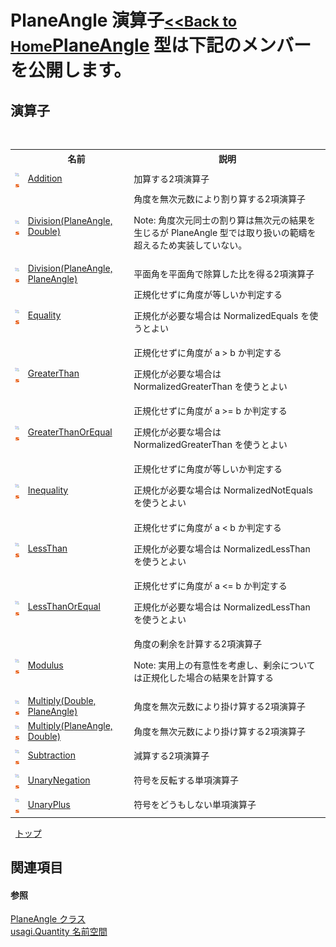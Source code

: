 # PlaneAngle 演算子<small>[<<Back to Home](https://github.com/usagi/usagi.cs/blob/master/Help/Home.md)</small><a href="T_usagi_Quantity_PlaneAngle.md">PlaneAngle</a> 型は下記のメンバーを公開します。


## 演算子
&nbsp;<table><tr><th></th><th>名前</th><th>説明</th></tr><tr><td>![Public 演算子](media/puboperator.gif "Public 演算子")![静的メンバー](media/static.gif "静的メンバー")</td><td><a href="M_usagi_Quantity_PlaneAngle_op_Addition.md">Addition</a></td><td>
加算する2項演算子</td></tr><tr><td>![Public 演算子](media/puboperator.gif "Public 演算子")![静的メンバー](media/static.gif "静的メンバー")</td><td><a href="M_usagi_Quantity_PlaneAngle_op_Division.md">Division(PlaneAngle, Double)</a></td><td>
角度を無次元数により割り算する2項演算子 

Note: 角度次元同士の割り算は無次元の結果を生じるが PlaneAngle 型では取り扱いの範疇を超えるため実装していない。</td></tr><tr><td>![Public 演算子](media/puboperator.gif "Public 演算子")![静的メンバー](media/static.gif "静的メンバー")</td><td><a href="M_usagi_Quantity_PlaneAngle_op_Division_1.md">Division(PlaneAngle, PlaneAngle)</a></td><td>
平面角を平面角で除算した比を得る2項演算子</td></tr><tr><td>![Public 演算子](media/puboperator.gif "Public 演算子")![静的メンバー](media/static.gif "静的メンバー")</td><td><a href="M_usagi_Quantity_PlaneAngle_op_Equality.md">Equality</a></td><td>
正規化せずに角度が等しいか判定する 

正規化が必要な場合は NormalizedEquals を使うとよい</td></tr><tr><td>![Public 演算子](media/puboperator.gif "Public 演算子")![静的メンバー](media/static.gif "静的メンバー")</td><td><a href="M_usagi_Quantity_PlaneAngle_op_GreaterThan.md">GreaterThan</a></td><td>
正規化せずに角度が a > b か判定する 

正規化が必要な場合は NormalizedGreaterThan を使うとよい</td></tr><tr><td>![Public 演算子](media/puboperator.gif "Public 演算子")![静的メンバー](media/static.gif "静的メンバー")</td><td><a href="M_usagi_Quantity_PlaneAngle_op_GreaterThanOrEqual.md">GreaterThanOrEqual</a></td><td>
正規化せずに角度が a >= b か判定する 

正規化が必要な場合は NormalizedGreaterThan を使うとよい</td></tr><tr><td>![Public 演算子](media/puboperator.gif "Public 演算子")![静的メンバー](media/static.gif "静的メンバー")</td><td><a href="M_usagi_Quantity_PlaneAngle_op_Inequality.md">Inequality</a></td><td>
正規化せずに角度が等しいか判定する 

正規化が必要な場合は NormalizedNotEquals を使うとよい</td></tr><tr><td>![Public 演算子](media/puboperator.gif "Public 演算子")![静的メンバー](media/static.gif "静的メンバー")</td><td><a href="M_usagi_Quantity_PlaneAngle_op_LessThan.md">LessThan</a></td><td>
正規化せずに角度が a < b か判定する 

正規化が必要な場合は NormalizedLessThan を使うとよい</td></tr><tr><td>![Public 演算子](media/puboperator.gif "Public 演算子")![静的メンバー](media/static.gif "静的メンバー")</td><td><a href="M_usagi_Quantity_PlaneAngle_op_LessThanOrEqual.md">LessThanOrEqual</a></td><td>
正規化せずに角度が a <= b か判定する 

正規化が必要な場合は NormalizedLessThan を使うとよい</td></tr><tr><td>![Public 演算子](media/puboperator.gif "Public 演算子")![静的メンバー](media/static.gif "静的メンバー")</td><td><a href="M_usagi_Quantity_PlaneAngle_op_Modulus.md">Modulus</a></td><td>
角度の剰余を計算する2項演算子 

Note: 実用上の有意性を考慮し、剰余については正規化した場合の結果を計算する</td></tr><tr><td>![Public 演算子](media/puboperator.gif "Public 演算子")![静的メンバー](media/static.gif "静的メンバー")</td><td><a href="M_usagi_Quantity_PlaneAngle_op_Multiply.md">Multiply(Double, PlaneAngle)</a></td><td>
角度を無次元数により掛け算する2項演算子</td></tr><tr><td>![Public 演算子](media/puboperator.gif "Public 演算子")![静的メンバー](media/static.gif "静的メンバー")</td><td><a href="M_usagi_Quantity_PlaneAngle_op_Multiply_1.md">Multiply(PlaneAngle, Double)</a></td><td>
角度を無次元数により掛け算する2項演算子</td></tr><tr><td>![Public 演算子](media/puboperator.gif "Public 演算子")![静的メンバー](media/static.gif "静的メンバー")</td><td><a href="M_usagi_Quantity_PlaneAngle_op_Subtraction.md">Subtraction</a></td><td>
減算する2項演算子</td></tr><tr><td>![Public 演算子](media/puboperator.gif "Public 演算子")![静的メンバー](media/static.gif "静的メンバー")</td><td><a href="M_usagi_Quantity_PlaneAngle_op_UnaryNegation.md">UnaryNegation</a></td><td>
符号を反転する単項演算子</td></tr><tr><td>![Public 演算子](media/puboperator.gif "Public 演算子")![静的メンバー](media/static.gif "静的メンバー")</td><td><a href="M_usagi_Quantity_PlaneAngle_op_UnaryPlus.md">UnaryPlus</a></td><td>
符号をどうもしない単項演算子</td></tr></table>&nbsp;
<a href="#planeangle-演算子">トップ</a>

## 関連項目


#### 参照
<a href="T_usagi_Quantity_PlaneAngle.md">PlaneAngle クラス</a><br /><a href="N_usagi_Quantity.md">usagi.Quantity 名前空間</a><br />
